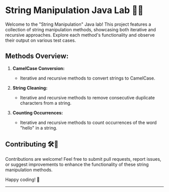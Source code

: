 # String Manipulation Java Lab 🧵🚀

Welcome to the "String Manipulation" Java lab! This project features a collection of string manipulation methods, showcasing both iterative and recursive approaches. Explore each method's functionality and observe their output on various test cases.

## Methods Overview:

1. **CamelCase Conversion:**
   - Iterative and recursive methods to convert strings to CamelCase.

2. **String Cleaning:**
   - Iterative and recursive methods to remove consecutive duplicate characters from a string.

3. **Counting Occurrences:**
   - Iterative and recursive methods to count occurrences of the word "hello" in a string.

## Contributing 🛠️🚀

Contributions are welcome! Feel free to submit pull requests, report issues, or suggest improvements to enhance the functionality of these string manipulation methods.

Happy coding! 🌟

---
